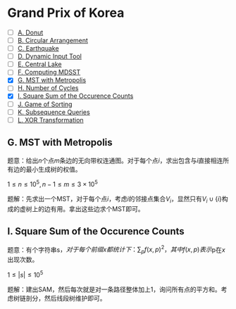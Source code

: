 # Grand Prix of Korea

+ [ ] [A. Donut](https://official.contest.yandex.com/opencupXVIII/contest/7389/problems/A/)
+ [ ] [B. Circular Arrangement](https://official.contest.yandex.com/opencupXVIII/contest/7389/problems/B/)
+ [ ] [C. Earthquake](https://official.contest.yandex.com/opencupXVIII/contest/7389/problems/C/)
+ [ ] [D. Dynamic Input Tool](https://official.contest.yandex.com/opencupXVIII/contest/7389/problems/D/)
+ [ ] [E. Central Lake](https://official.contest.yandex.com/opencupXVIII/contest/7389/problems/E/)
+ [ ] [F. Computing MDSST](https://official.contest.yandex.com/opencupXVIII/contest/7389/problems/F/)
+ [x] [G. MST with Metropolis](https://official.contest.yandex.com/opencupXVIII/contest/7389/problems/G/)
+ [ ] [H. Number of Cycles](https://official.contest.yandex.com/opencupXVIII/contest/7389/problems/H/)
+ [x] [I. Square Sum of the Occurence Counts](https://official.contest.yandex.com/opencupXVIII/contest/7389/problems/I/)
+ [ ] [J. Game of Sorting](https://official.contest.yandex.com/opencupXVIII/contest/7389/problems/J/)
+ [ ] [K. Subsequence Queries](https://official.contest.yandex.com/opencupXVIII/contest/7389/problems/K/)
+ [ ] [L. XOR Transformation](https://official.contest.yandex.com/opencupXVIII/contest/7389/problems/L/)

## G. MST with Metropolis

题意：给出$n$个点$m$条边的无向带权连通图。对于每个点$i$，求出包含与$i$直接相连所有边的最小生成树的权值。

$1 \le n \le 10^5, n - 1 \le m \le 3 \times 10^5$

题解：先求出一个MST，对于每个点$i$，考虑$i$的邻接点集合$V_i$，显然只有$V_i \cup \{i\}$构成的虚树上的边有用。拿出这些边求个MST即可。

## I. Square Sum of the Occurence Counts

题意：有个字符串s$，对于每个前缀x都统计下：\sum_p f(x,p)^2，其中f(x,p)表示$p在$x$出现次数。

$1 \le |s| \le 10^5$

题解：建出SAM，然后每次就是对一条路径整体加上$1$，询问所有点的平方和。考虑树链剖分，然后线段树维护即可。


